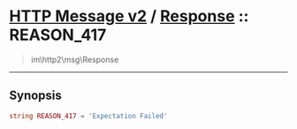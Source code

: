 # [HTTP Message v2](http2.md) / [Response](http2-Response.md) :: REASON_417
 > im\http2\msg\Response
____

## Synopsis
```php
string REASON_417 = 'Expectation Failed'
```
